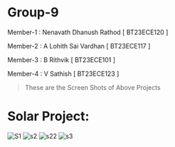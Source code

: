 # Group-9
Member-1 : Nenavath Dhanush Rathod [ BT23ECE120 ]

Member-2 : A Lohith Sai Vardhan [ BT23ECE117 ] 

Member-3 : B Rithvik [ BT23ECE101 ]

Member-4 : V Sathish [ BT23ECE123 ]


>These are the Screen Shots of Above Projects

# Solar Project:
![S1](https://github.com/user-attachments/assets/40743ee3-17a3-405d-be37-4398e886ea5f)
![s2](https://github.com/user-attachments/assets/12032fa1-de38-4328-b7d2-2fdd989b77df)
![s22](https://github.com/user-attachments/assets/1fe47336-d288-4197-93d4-a3712109b4ac)
![s3](https://github.com/user-attachments/assets/25ccf973-18bb-4668-8ab0-fd35ed8d1075)


